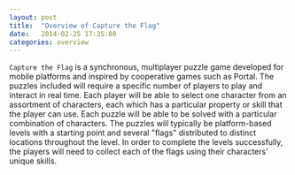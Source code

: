 ```yaml
---
layout: post
title:  "Overview of Capture the Flag"
date:   2014-02-25 17:35:00
categories: overview
---
```


`Capture the Flag` is a synchronous, multiplayer puzzle game developed for mobile platforms and inspired by cooperative games such as Portal. The puzzles included will require a specific number of players to play and interact in real time. Each player will be able to select one character from an assortment of characters, each which has a particular property or skill that the player can use. Each puzzle will be able to be solved with a particular combination of characters. The puzzles will typically be platform-based levels with a starting point and several "flags" distributed to distinct locations throughout the level. In order to complete the levels successfully, the players will need to collect each of the flags using their characters' unique skills.